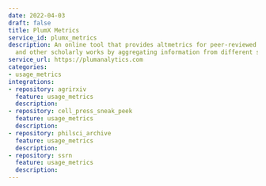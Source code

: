 ```yaml
---
date: 2022-04-03
draft: false
title: PlumX Metrics
service_id: plumx_metrics
description: An online tool that provides altmetrics for peer-reviewed journal articles
  and other scholarly works by aggregating information from different sources.
service_url: https://plumanalytics.com
categories:
- usage_metrics
integrations:
- repository: agrirxiv
  feature: usage_metrics
  description:
- repository: cell_press_sneak_peek
  feature: usage_metrics
  description:
- repository: philsci_archive
  feature: usage_metrics
  description:
- repository: ssrn
  feature: usage_metrics
  description:
---
```



